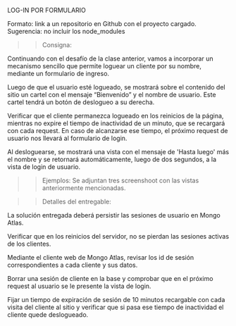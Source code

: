 LOG-IN POR FORMULARIO

Formato: link a un repositorio en Github con el proyecto cargado. 
Sugerencia: no incluir los node_modules

>> Consigna: 

Continuando con el desafío de la clase anterior, vamos a incorporar un mecanismo sencillo que permite loguear un cliente por su nombre, mediante un formulario de ingreso.

Luego de que el usuario esté logueado, se mostrará sobre el contenido del sitio un cartel con el mensaje “Bienvenido” y el nombre de usuario. Este cartel tendrá un botón de deslogueo a su derecha.

Verificar que el cliente permanezca logueado en los reinicios de la página, mientras no expire el tiempo de inactividad de un minuto, que se recargará con cada request. En caso de alcanzarse ese tiempo, el próximo request de usuario nos llevará al formulario de login.

Al desloguearse, se mostrará una vista con el mensaje de 'Hasta luego' más el nombre y se retornará automáticamente, luego de dos segundos, a la vista de login de usuario.

>> Ejemplos:  Se adjuntan tres screenshoot con las vistas anteriormente mencionadas.

>> Detalles del entregable: 

La solución entregada deberá persistir las sesiones de usuario en Mongo Atlas.

Verificar que en los reinicios del servidor, no se pierdan las sesiones activas de los clientes.

Mediante el cliente web de Mongo Atlas, revisar los id de sesión correspondientes a cada cliente y sus datos.

Borrar una sesión de cliente en la base y comprobar que en el próximo request al usuario se le presente la vista de login.

Fijar un tiempo de expiración de sesión de 10 minutos recargable con cada visita del cliente al sitio y verificar que si pasa ese tiempo de inactividad el cliente quede deslogueado.


